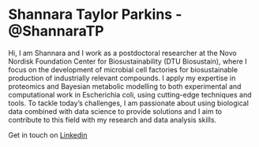 
<!--
**ShannaraTP/ShannaraTP** is a ✨ _special_ ✨ repository because its `README.md` (this file) appears on your GitHub profile.

Here are some ideas to get you started:

- 🔭 I’m currently working on ...
- 🌱 I’m currently learning ...
- 👯 I’m looking to collaborate on ...
- 🤔 I’m looking for help with ...
- 💬 Ask me about ...
- 📫 How to reach me: ...
- 😄 Pronouns: ...
- ⚡ Fun fact: ...
-->

# Shannara Taylor Parkins - @ShannaraTP

Hi, I am Shannara and I work as a postdoctoral researcher at the Novo Nordisk Foundation Center for Biosustainability (DTU Biosustain), where I focus on the development of microbial cell factories for biosustainable production of industrially relevant compounds. I apply my expertise in proteomics and Bayesian metabolic modelling to both experimental and computational work in Escherichia coli, using cutting-edge techniques and tools. To tackle today’s challenges, I am passionate about using biological data combined with data science to provide solutions and I aim to contribute to this field with my research and data analysis skills.

Get in touch on [Linkedin](www.linkedin.com/in/shannara-kayleigh-taylor-parkins-723062304)


